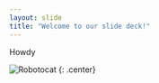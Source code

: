 ```yaml
---
layout: slide
title: "Welcome to our slide deck!"
---
```


Howdy

![Robotocat](https://octodex.github.com/images/Robotocat.png)
{: .center}

